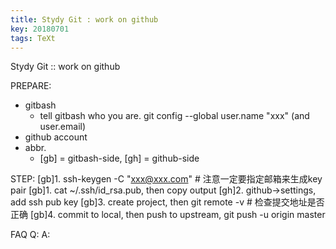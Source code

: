 ```yaml
---
title: Stydy Git : work on github
key: 20180701
tags: TeXt
---
```


Stydy Git :: work on github

PREPARE: 
+ gitbash 
  - tell gitbash who you are. git config --global user.name "xxx" (and user.email)
+ github account
+ abbr.
  - [gb] = gitbash-side, [gh] = github-side

STEP:
[gb]1. ssh-keygen -C "xxx@xxx.com"   # 注意一定要指定邮箱来生成key pair
[gb]1. cat ~/.ssh/id_rsa.pub, then copy output
[gh]2. github->settings, add ssh pub key
[gb]3. create project, then git remote -v   # 检查提交地址是否正确
[gb]4. commit to local, then push to upstream, git push -u origin master

FAQ
Q: 
A:
